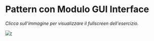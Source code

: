 # Pattern con Modulo GUI Interface

*Clicca sull'immagine per visualizzare il fullscreen dell'esercizio.*

[![r](https://user-images.githubusercontent.com/60677625/117305339-f4bbe900-ae7e-11eb-9a70-77f9771cb686.png)](https://editor.p5js.org/kaappa/full/WuVMjRTaa)
